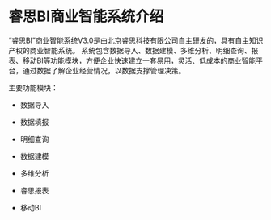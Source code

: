 # 睿思BI商业智能系统介绍

   “睿思BI”商业智能系统V3.0是由北京睿思科技有限公司自主研发的，具有自主知识产权的商业智能系统。 系统包含数据导入、数据建模、多维分析、明细查询、报表、移动BI等功能模块，方便企业快速建立一套易用，灵活、低成本的商业智能平台，通过数据了解企业经营情况，以数据支撑管理决策。



主要功能模块：

* 数据导入

* 数据填报

* 明细查询

* 数据建模

* 多维分析

* 睿思报表

* 移动BI




